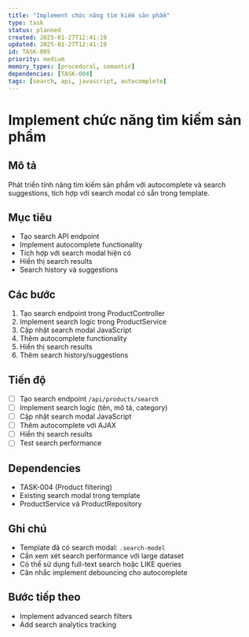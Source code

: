 ```yaml
---
title: "Implement chức năng tìm kiếm sản phẩm"
type: task
status: planned
created: 2025-01-27T12:41:19
updated: 2025-01-27T12:41:19
id: TASK-005
priority: medium
memory_types: [procedural, semantic]
dependencies: [TASK-004]
tags: [search, api, javascript, autocomplete]
---
```


# Implement chức năng tìm kiếm sản phẩm

## Mô tả
Phát triển tính năng tìm kiếm sản phẩm với autocomplete và search suggestions, tích hợp với search modal có sẵn trong template.

## Mục tiêu
- Tạo search API endpoint
- Implement autocomplete functionality
- Tích hợp với search modal hiện có
- Hiển thị search results
- Search history và suggestions

## Các bước
1. Tạo search endpoint trong ProductController
2. Implement search logic trong ProductService
3. Cập nhật search modal JavaScript
4. Thêm autocomplete functionality
5. Hiển thị search results
6. Thêm search history/suggestions

## Tiến độ
- [ ] Tạo search endpoint `/api/products/search`
- [ ] Implement search logic (tên, mô tả, category)
- [ ] Cập nhật search modal JavaScript
- [ ] Thêm autocomplete với AJAX
- [ ] Hiển thị search results
- [ ] Test search performance

## Dependencies
- TASK-004 (Product filtering)
- Existing search modal trong template
- ProductService và ProductRepository

## Ghi chú
- Template đã có search modal: `.search-model`
- Cần xem xét search performance với large dataset
- Có thể sử dụng full-text search hoặc LIKE queries
- Cân nhắc implement debouncing cho autocomplete

## Bước tiếp theo
- Implement advanced search filters
- Add search analytics tracking 